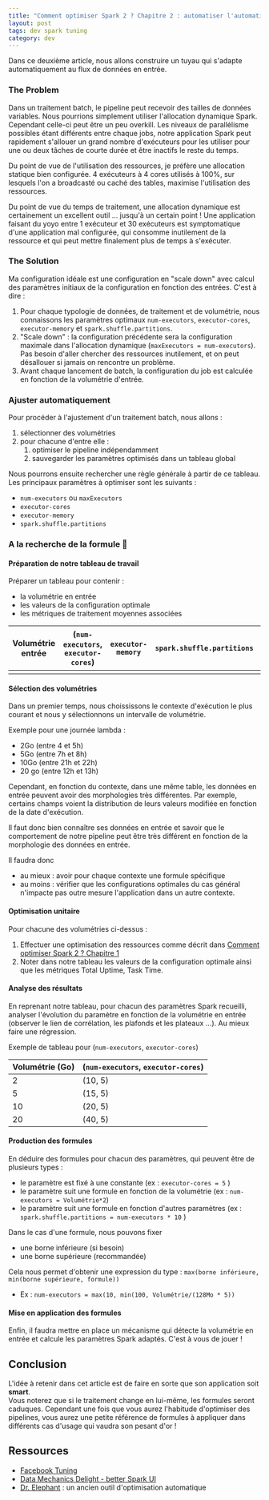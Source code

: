 ```yaml
---
title: "Comment optimiser Spark 2 ? Chapitre 2 : automatiser l'automatisation" 
layout: post
tags: dev spark tuning 
category: dev
---
```


Dans ce deuxième article, nous allons construire un tuyau qui s'adapte automatiquement au flux de données en entrée.
<!--more-->

### The Problem

Dans un traitement batch, le pipeline peut recevoir des tailles de données variables. Nous pourrions simplement utiliser l'allocation dynamique Spark.  
Cependant celle-ci peut être un peu overkill. Les niveaux de parallélisme possibles étant différents entre chaque jobs, notre application Spark peut rapidement
s'allouer un grand nombre d'exécuteurs pour les utiliser pour une ou deux tâches de courte durée et être inactifs le reste du temps.

Du point de vue de l'utilisation des ressources, je préfère une allocation statique bien configurée. 4 exécuteurs à 4 cores utilisés à 100%, sur lesquels l'on a broadcasté ou caché des tables, maximise l'utilisation des ressources.  

Du point de vue du temps de traitement, une allocation dynamique est certainement un excellent outil ... jusqu'à un certain point ! Une application faisant du yoyo entre 1 exécuteur et 30 exécuteurs est symptomatique d'une application mal configurée, qui consomme inutilement de la ressource et qui peut mettre finalement plus de temps à s'exécuter.

### The Solution 

Ma configuration idéale est une configuration en "scale down" avec calcul des paramètres initiaux de la configuration en fonction des entrées. C'est à dire : 
1. Pour chaque typologie de données, de traitement et de volumétrie, nous connaissons les paramètres optimaux `num-executors`, `executor-cores`, `executor-memory` et `spark.shuffle.partitions`.
2. "Scale down" : la configuration précédente sera la configuration maximale dans l'allocation dynamique (`maxExecutors = num-executors`). Pas besoin d'aller chercher des ressources inutilement, et on peut désallouer si jamais on rencontre un problème.
3. Avant chaque lancement de batch, la configuration du job est calculée en fonction de la volumétrie d'entrée.


### Ajuster automatiquement

Pour procéder à l'ajustement d'un traitement batch, nous allons :

1. sélectionner des volumétries
2. pour chacune d'entre elle :
   1. optimiser le pipeline indépendamment
   2. sauvegarder les paramètres optimisés dans un tableau global

Nous pourrons ensuite rechercher une règle générale à partir de ce tableau.  
Les principaux paramètres à optimiser sont les suivants :

- `num-executors` ou `maxExecutors`
- `executor-cores`
- `executor-memory`
- `spark.shuffle.partitions`


### A la recherche de la formule 🧪

#### Préparation de notre tableau de travail

Préparer un tableau pour contenir :
- la volumétrie en entrée
- les valeurs de la configuration optimale
- les métriques de traitement moyennes associées

| Volumétrie entrée | (`num-executors`,  `executor-cores`) | `executor-memory` | `spark.shuffle.partitions` | Total Uptime | Task Time | max Shuffle Spill Disk |
| ----------------- | ------------------------------------ | ----------------- | -------------------------- | ------------ | --------- | ---------------------- |
|                   |                                      |                   |                            |              |           |                        |


#### Sélection des volumétries

Dans un premier temps, nous choississons le contexte d'exécution le plus courant et nous y sélectionnons un intervalle de volumétrie.

Exemple pour une journée lambda :

- 2Go (entre 4 et 5h)
- 5Go (entre 7h et 8h)
- 10Go (entre 21h et 22h)
- 20 go (entre 12h et 13h)

Cependant, en fonction du contexte, dans une même table, les données en entrée peuvent avoir des morphologies très différentes.
Par exemple, certains champs voient la distribution de leurs valeurs modifiée en fonction de la date d'exécution.

Il faut donc bien connaître ses données en entrée et savoir que le comportement de notre pipeline peut être très différent en fonction de la morphologie des données en entrée.

Il faudra donc
- au mieux : avoir pour chaque contexte une formule spécifique
- au moins : vérifier que les configurations optimales du cas général n'impacte pas outre mesure l'application dans un autre contexte.

#### Optimisation unitaire

Pour chacune des volumétries ci-dessus :
1.  Effectuer une optimisation des ressources comme décrit dans [Comment optimiser Spark 2 ? Chapitre 1](spark_tuning_methodologie-part1) 
2.  Noter dans notre tableau les valeurs de la configuration optimale ainsi que les métriques Total Uptime, Task Time.

#### Analyse des résultats

En reprenant notre tableau, pour chacun des paramètres Spark recueilli, analyser l'évolution du paramètre en fonction de la volumétrie en entrée (observer le lien de corrélation, les plafonds et les plateaux ...). Au mieux faire une régression.

Exemple de tableau pour (`num-executors`,  `executor-cores`)
      
| Volumétrie (Go) | (`num-executors`,  `executor-cores`) |
| --------------- | ------------------------------------ |
| 2               | (10, 5)                              |
| 5               | (15, 5)                              |
| 10              | (20, 5)                              |
| 20              | (40, 5)                              |


#### Production des formules

En déduire des formules pour chacun des paramètres, qui peuvent être de plusieurs types :
- le paramètre est fixé à une constante (ex : `executor-cores = 5` )
- le paramètre suit une formule en fonction de la volumétrie (ex : `num-executors = Volumétrie*2`) 
- le paramètre suit une formule en fonction d'autres paramètres (ex : `spark.shuffle.partitions = num-executors * 10` )

Dans le cas d'une formule, nous pouvons fixer
- une borne inférieure (si besoin)
- une borne supérieure (recommandée)

Cela nous permet d'obtenir une expression du type : `max(borne inférieure, min(borne supérieure, formule))`
- Ex : `num-executors = max(10, min(100, Volumétrie/(128Mo * 5))`

#### Mise en application des formules

Enfin, il faudra mettre en place un mécanisme qui détecte la volumétrie en entrée et calcule les paramètres Spark adaptés.
C'est à vous de jouer !

## Conclusion

L'idée à retenir dans cet article est de faire en sorte que son application soit **smart**.  
Vous noterez que si le traitement change en lui-même, les formules seront caduques.
Cependant une fois que vous aurez l'habitude d'optimiser des pipelines, vous aurez une petite référence de formules à appliquer dans différents cas d'usage qui vaudra son pesant d'or !

## Ressources

- [Facebook Tuning](https://www.slideshare.net/databricks/tuning-apache-spark-for-largescale-workloads-gaoxiang-liu-and-sital-kedia)
- [Data Mechanics Delight - better Spark UI](https://www.datamechanics.co/blog-post/building-a-better-spark-ui-data-mechanics-delight)
- [Dr. Elephant](https://www.databricks.com/fr/session/dr-elephant-for-monitoring-and-tuning-apache-spark-jobs-on-hadoop) : un ancien outil d'optimisation automatique
